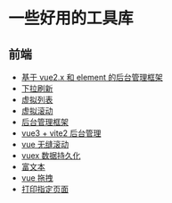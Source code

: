 # 一些好用的工具库

## 前端

- [基于 vue2.x 和 element 的后台管理框架](https://github.com/PanJiaChen/vue-element-admin)
- [下拉刷新](https://github.com/minirefresh/minirefresh)
- [虚拟列表](https://github.com/tangbc/vue-virtual-scroll-list)
- [虚拟滚动](https://github.com/ustbhuangyi/better-scroll)
- [后台管理框架](https://github.com/d2-projects/d2-admin)
- [vue3 + vite2 后台管理](https://github.com/anncwb/vue-vben-admin)
- [vue 无缝滚动](https://github.com/chenxuan0000/vue-seamless-scroll)
- [vuex 数据持久化](https://github.com/robinvdvleuten/vuex-persistedstate)
- [富文本](https://github.com/wangeditor-team/wangEditor/)
- [vue 拖拽](https://github.com/SortableJS/Vue.Draggable)
- [打印指定页面](https://github.com/crabbly/print.js)

<!-- ## 其他 -->

<!-- [免费翻墙](https://github.com/Alvin9999/new-pac) -->
